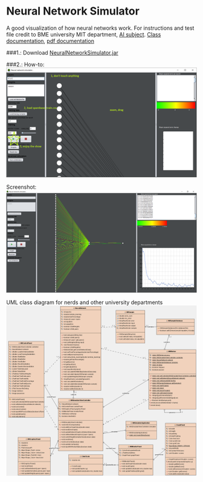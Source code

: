 # Neural Network Simulator
A good visualization of how neural networks work.
For instructions and test file credit to BME university MIT department, [AI subject](https://www.mit.bme.hu/oktatas/targyak/vimiac00).
[Class documentation](https://najibg96.github.io/NeuralNetworkSimulator/), [pdf documentation](https://github.com/najibg96/NeuralNetworkSimulator/raw/master/NeuralNetworkSimulatorDocumentation.pdf)

###1.: Download [NeuralNetworkSimulator.jar](https://github.com/najibg96/NeuralNetworkSimulator/blob/master/NeuralNetworkSimulator.jar?raw=true)

###2.: How-to:
![howto](https://github.com/najibg96/NeuralNetworkSimulator/raw/master/howto.png)

Screenshot:
![screenshot](https://github.com/najibg96/NeuralNetworkSimulator/raw/master/screenshot.png)

UML class diagram for nerds and other university departments
![diagram](https://github.com/najibg96/NeuralNetworkSimulator/raw/master/classdiagram.png)
